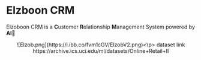 # Elzboon CRM

Elzoboon CRM is a **C**ustomer **R**elationship **M**anagement System powered by **AI**🤖
<p style="text-align:center">![Elzob.png](https://i.ibb.co/fvm1cGV/ElzobV2.png)<\p>
dataset link https://archive.ics.uci.edu/ml/datasets/Online+Retail+II
